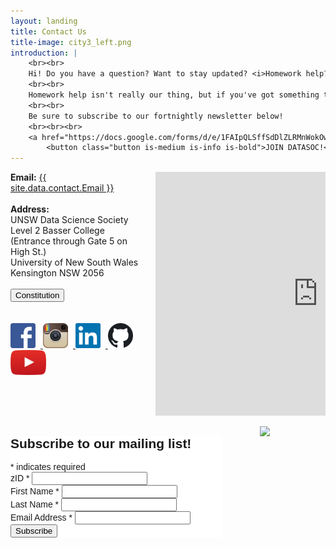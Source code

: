 ```yaml
---
layout: landing
title: Contact Us
title-image: city3_left.png
introduction: |
    <br><br>
    Hi! Do you have a question? Want to stay updated? <i>Homework help?</i>
    <br><br>
    Homework help isn't really our thing, but if you've got something to ask or you want to check out our social media links, keep reading!
    <br><br>
    Be sure to subscribe to our fortnightly newsletter below!
    <br><br><br>
    <a href="https://docs.google.com/forms/d/e/1FAIpQLSffSdDlZLRMnWokOwlpKEVaaklL39nkgkjnZ0iaqdoL134nVA/viewform?usp=sf_link" target="_blank">
        <button class="button is-medium is-info is-bold">JOIN DATASOC!</button></a>
---
```


<!-- details -->
<div class="hero-body">
    <div class="container">
        <div class="columns is-vcentered">
            <div class="column is-6.5">
                <b>Email:</b> <a href="mailto:{{ site.data.contact.Email }}">{{ site.data.contact.Email }}</a>
                <br><br>
                <b>Address:</b><br>
                UNSW Data Science Society<br>
                Level 2 Basser College (Entrance through Gate 5 on High St.)<br>
                University of New South Wales<br>
                Kensington NSW 2056<br>
                <br>
                <a href="{{ site.data.contact.Constitution }}" target="_blank">
                    <button class="button is-grey-light is-medium;">Constitution</button></a>
                <br><br><br>
                <div clas="social media">
                    <a href="https://www.facebook.com/DataSoc/" target="_blank">
                        <img src="/assets/images/social_media/facebook.png" style="width:40px; margin-right:8px"> </a>
                    <a href="https://www.instagram.com/unswdatasoc/" target="_blank">
                        <img src="/assets/images/social_media/instagram.png" style="width:40px; margin-right:8px"> </a>
                    <a href="https://au.linkedin.com/company/datasoc" target="_blank">
                        <img src="/assets/images/social_media/linkedin.png" style="width:40px; margin-right:8px"> </a>
                    <a href="https://github.com/unswdata/" target="_blank">
                        <img src="/assets/images/social_media/github.png" style="width:40px; margin-right:8px"> </a>
                    <a href="https://www.youtube.com/channel/UC5xEG38_Jr0251sMBoj8xwQ" target="_blank">
                        <img src="/assets/images/social_media/youtube.png" style="height:40px"> </a>
                </div>
            </div>
            <div class="column is-5">
                <iframe src="https://www.google.com/maps/embed?pb=!1m18!1m12!1m3!1d1668.9917985536565!2d151.23080794983784!3d-33.91658157788042!2m3!1f0!2f0!3f0!3m2!1i1024!2i768!4f13.1!3m3!1m2!1s0x6b12b18c619e5679%3A0x70e6b528f4a64879!2sArc%20%40%20UNSW!5e0!3m2!1sen!2sau!4v1590563340784!5m2!1sen!2sau" width="520" height="390" frameborder="0" style="border:0;" allowfullscreen="" aria-hidden="false" tabindex="0"></iframe>
            </div>
        </div>
        <div class="columns is-vcentered">
            <div class="column is-5">
            <!-- Begin Mailchimp Signup Form -->
                <link href="//cdn-images.mailchimp.com/embedcode/classic-10_7.css" rel="stylesheet" type="text/css">
                <style type="text/css">
                    #mc_embed_signup{background:#fff; clear:left; font:14px Helvetica,Arial,sans-serif; }
                    /* Add your own Mailchimp form style overrides in your site stylesheet or in this style block.
                    We recommend moving this block and the preceding CSS link to the HEAD of your HTML file. */
                </style>
                <div id="mc_embed_signup">
                <form action="https://unswdata.us19.list-manage.com/subscribe/post?u=8dc568d0db37b26ed75ba4d94&amp;id=01f8128da2" method="post" id="mc-embedded-subscribe-form" name="mc-embedded-subscribe-form" class="validate" target="_blank" novalidate>
                    <div id="mc_embed_signup_scroll">
                    <h2>Subscribe to our mailing list!</h2>
                <div class="indicates-required"><span class="asterisk">*</span> indicates required</div>
                <div class="mc-field-group size1of2">
                    <label for="mce-MMERGE3">zID  <span class="asterisk">*</span></label>
                    <input type="number" name="MMERGE3" class="required" value="" id="mce-MMERGE3">
                </div>
                <div class="mc-field-group">
                    <label for="mce-FNAME">First Name  <span class="asterisk">*</span></label>
                    <input type="text" value="" name="FNAME" class="required" id="mce-FNAME">
                </div>
                <div class="mc-field-group">
                    <label for="mce-LNAME">Last Name  <span class="asterisk">*</span></label>
                    <input type="text" value="" name="LNAME" class="required" id="mce-LNAME">
                </div>
                <div class="mc-field-group">
                    <label for="mce-EMAIL">Email Address  <span class="asterisk">*</span></label>
                    <input type="email" value="" name="EMAIL" class="required email" id="mce-EMAIL">
                </div>
                    <div id="mce-responses" class="clear">
                        <div class="response" id="mce-error-response" style="display:none"></div>
                        <div class="response" id="mce-success-response" style="display:none"></div>
                    </div>    <!-- real people should not fill this in and expect good things - do not remove this or risk form bot signups-->
                    <div style="position: absolute; left: -5000px;" aria-hidden="true"><input type="text" name="b_8dc568d0db37b26ed75ba4d94_01f8128da2" tabindex="-1" value=""></div>
                    <div class="clear"><input type="submit" value="Subscribe" name="subscribe" id="mc-embedded-subscribe" class="button"></div>
                    </div>
                </form>
                </div>
                <!--End mc_embed_signup-->
            </div>
            <div class="column is-5 is-offset-2">
                <!-- picture of other side of city-->
                <figure class="">
                    <img src="/assets/images/illustrations/drawings/city_right.png">
                </figure>
            </div>
        </div>
    </div>
</div>

